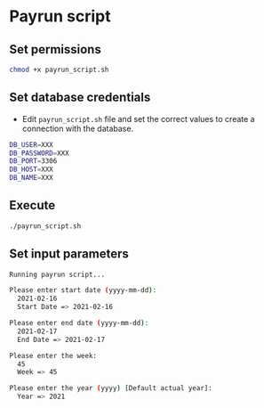 # Payrun script

## Set permissions

```sh
chmod +x payrun_script.sh
```

## Set database credentials

* Edit `payrun_script.sh` file and set the correct values to create a connection with the database.

```sh
DB_USER=XXX
DB_PASSWORD=XXX
DB_PORT=3306
DB_HOST=XXX
DB_NAME=XXX
```

## Execute

```sh
./payrun_script.sh
```

## Set input parameters

```sh
Running payrun script...

Please enter start date (yyyy-mm-dd):
  2021-02-16
  Start Date => 2021-02-16

Please enter end date (yyyy-mm-dd):
  2021-02-17
  End Date => 2021-02-17

Please enter the week:
  45
  Week => 45

Please enter the year (yyyy) [Default actual year]:
  Year => 2021
```